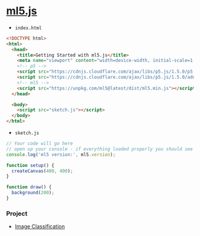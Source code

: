 # [ml5.js](https://ml5js.org/)

- `index.html`

```html
<!DOCTYPE html>
<html>
  <head>
    <title>Getting Started with ml5.js</title>
    <meta name="viewport" content="width=device-width, initial-scale=1.0">
    <!-- p5 -->
    <script src="https://cdnjs.cloudflare.com/ajax/libs/p5.js/1.5.0/p5.min.js"></script>
    <script src="https://cdnjs.cloudflare.com/ajax/libs/p5.js/1.5.0/addons/p5.sound.min.js"></script>
    <!-- ml5 -->
    <script src="https://unpkg.com/ml5@latest/dist/ml5.min.js"></script>
  </head>

  <body>
    <script src="sketch.js"></script>
  </body>
</html>
```

- `sketch.js`

```javascript
// Your code will go here
// open up your console - if everything loaded properly you should see the latest ml5 version
console.log('ml5 version:', ml5.version);

function setup() {
  createCanvas(400, 400);
}

function draw() {
  background(200);
}
```

### Project
- [Image Classification](./image_classification.md)
